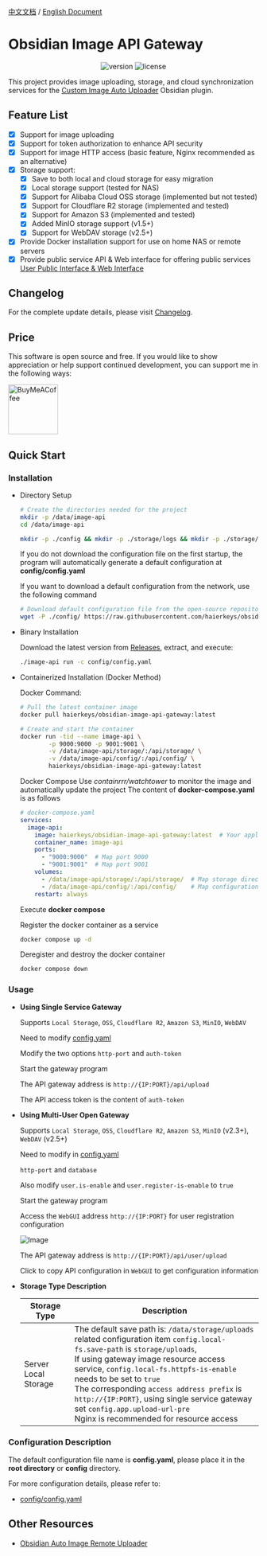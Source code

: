 [中文文档](readme-zh.md) / [English Document](README.md)
# Obsidian Image API Gateway

<p align="center">
    <img src="https://img.shields.io/github/release/haierkeys/obsidian-image-api-gateway" alt="version">
    <img src="https://img.shields.io/github/license/haierkeys/obsidian-image-api-gateway" alt="license">
</p>

This project provides image uploading, storage, and cloud synchronization services for the [Custom Image Auto Uploader](https://github.com/haierkeys/obsidian-custom-image-auto-uploader) Obsidian plugin.

## Feature List

- [x] Support for image uploading
- [x] Support for token authorization to enhance API security
- [x] Support for image HTTP access (basic feature, Nginx recommended as an alternative)
- [x] Storage support:
  - [x] Save to both local and cloud storage for easy migration
  - [x] Local storage support (tested for NAS)
  - [x] Support for Alibaba Cloud OSS storage (implemented but not tested)
  - [x] Support for Cloudflare R2 storage (implemented and tested)
  - [x] Support for Amazon S3 (implemented and tested)
  - [x] Added MinIO storage support (v1.5+)
  - [x] Support for WebDAV storage (v2.5+)
- [x] Provide Docker installation support for use on home NAS or remote servers
- [x] Provide public service API & Web interface for offering public services <a href="#userapi">User Public Interface & Web Interface</a>

## Changelog

For the complete update details, please visit [Changelog](https://github.com/haierkeys/obsidian-image-api-gateway/releases).

## Price

This software is open source and free. If you would like to show appreciation or help support continued development, you can support me in the following ways:

[<img src="https://cdn.ko-fi.com/cdn/kofi3.png?v=3" alt="BuyMeACoffee" width="100">](https://ko-fi.com/haierkeys)

## Quick Start
### Installation

- Directory Setup

  ```bash
  # Create the directories needed for the project
  mkdir -p /data/image-api
  cd /data/image-api

  mkdir -p ./config && mkdir -p ./storage/logs && mkdir -p ./storage/uploads
  ```

  If you do not download the configuration file on the first startup, the program will automatically generate a default configuration at **config/config.yaml**

  If you want to download a default configuration from the network, use the following command

  ```bash
  # Download default configuration file from the open-source repository to the configuration directory
  wget -P ./config/ https://raw.githubusercontent.com/haierkeys/obsidian-image-api-gateway/main/config/config.yaml
  ```

- Binary Installation

  Download the latest version from [Releases](https://github.com/haierkeys/obsidian-image-api-gateway/releases), extract, and execute:

  ```bash
  ./image-api run -c config/config.yaml
  ```

- Containerized Installation (Docker Method)

  Docker Command:

  ```bash
  # Pull the latest container image
  docker pull haierkeys/obsidian-image-api-gateway:latest

  # Create and start the container
  docker run -tid --name image-api \
          -p 9000:9000 -p 9001:9001 \
          -v /data/image-api/storage/:/api/storage/ \
          -v /data/image-api/config/:/api/config/ \
          haierkeys/obsidian-image-api-gateway:latest
  ```

  Docker Compose
  Use *containrrr/watchtower* to monitor the image and automatically update the project
  The content of **docker-compose.yaml** is as follows

  ```yaml
  # docker-compose.yaml
  services:
    image-api:
      image: haierkeys/obsidian-image-api-gateway:latest  # Your application image
      container_name: image-api
      ports:
        - "9000:9000"  # Map port 9000
        - "9001:9001"  # Map port 9001
      volumes:
        - /data/image-api/storage/:/api/storage/  # Map storage directory
        - /data/image-api/config/:/api/config/    # Map configuration directory
      restart: always
  ```

  Execute **docker compose**

  Register the docker container as a service

  ```bash
  docker compose up -d
  ```

  Deregister and destroy the docker container

  ```bash
  docker compose down
  ```

### Usage

- **Using Single Service Gateway**

  Supports `Local Storage`, `OSS`, `Cloudflare R2`, `Amazon S3`, `MinIO`, `WebDAV`

  Need to modify [config.yaml](config/config.yaml#http-port)

  Modify the two options `http-port` and `auth-token`

  Start the gateway program

  The API gateway address is `http://{IP:PORT}/api/upload`

  The API access token is the content of `auth-token`

- **Using Multi-User Open Gateway**

  Supports `Local Storage`, `OSS`, `Cloudflare R2`, `Amazon S3`, `MinIO` (v2.3+), `WebDAV` (v2.5+)

  Need to modify in [config.yaml](config/config.yaml#user)

  `http-port` and `database`

  Also modify `user.is-enable` and `user.register-is-enable` to `true`

  Start the gateway program

  Access the `WebGUI` address `http://{IP:PORT}` for user registration configuration

  ![Image](https://github.com/user-attachments/assets/39c798de-b243-42c1-a75a-cd179913fc49)

  The API gateway address is `http://{IP:PORT}/api/user/upload`

  Click to copy API configuration in `WebGUI` to get configuration information

- **Storage Type Description**

  | Storage Type         | Description                                                                                                                                                                                                                                                                                                                                                                                                                           |
  |----------------------|---------------------------------------------------------------------------------------------------------------------------------------------------------------------------------------------------------------------------------------------------------------------------------------------------------------------------------------------------------------------------------------------------------------------------------------|
  | Server Local Storage | The default save path is: `/data/storage/uploads` related configuration item `config.local-fs.save-path` is `storage/uploads`, <br />If using gateway image resource access service, `config.local-fs.httpfs-is-enable` needs to be set to `true` <br /> The corresponding `access address prefix` is `http://{IP:PORT}`, using single service gateway set `config.app.upload-url-pre` <br />Nginx is recommended for resource access |

### Configuration Description

The default configuration file name is **config.yaml**, please place it in the **root directory** or **config** directory.

For more configuration details, please refer to:

- [config/config.yaml](config/config.yaml)

## Other Resources

- [Obsidian Auto Image Remote Uploader](https://github.com/haierkeys/obsidian-auto-image-remote-uploader)
